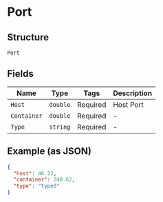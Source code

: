 
# Port

## Structure

`Port`

## Fields

| Name | Type | Tags | Description |
|  --- | --- | --- | --- |
| `Host` | `double` | Required | Host Port |
| `Container` | `double` | Required | - |
| `Type` | `string` | Required | - |

## Example (as JSON)

```json
{
  "host": 46.22,
  "container": 240.62,
  "type": "type0"
}
```

